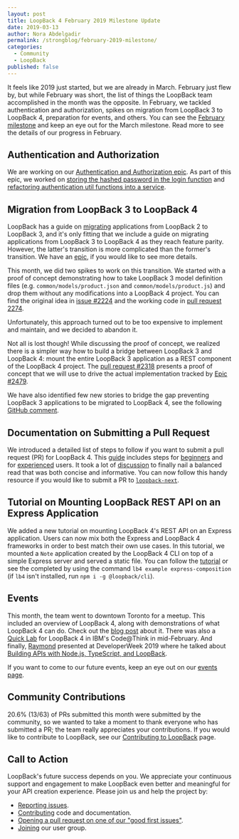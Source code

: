 ```yaml
---
layout: post
title: LoopBack 4 February 2019 Milestone Update
date: 2019-03-13
author: Nora Abdelgadir
permalink: /strongblog/february-2019-milestone/
categories:
  - Community
  - LoopBack
published: false
---
```


It feels like 2019 just started, but we are already in March. February just flew by, but while February was short, the list of things the LoopBack team accomplished in the month was the opposite. In February, we tackled authentication and authorization, spikes on migration from LoopBack 3 to LoopBack 4, preparation for events, and others. You can see the [February milestone](https://github.com/strongloop/loopback-next/issues/2313) and keep an eye out for the March milestone. Read more to see the details of our progress in February.

<!--more-->

## Authentication and Authorization

<!-- Janny, can you fill this part out, please? Feel free to replace what's here -->

We are working on our [Authentication and Authorization epic](https://github.com/strongloop/loopback-next/issues/1035). As part of this epic, we worked on [storing the hashed password in the login function](https://github.com/strongloop/loopback4-example-shopping/issues/35) and [refactoring authentication util functions into a service](https://github.com/strongloop/loopback4-example-shopping/issues/40).

## Migration from LoopBack 3 to LoopBack 4

<!-- Miroslav, can you please fill out this part? -->

LoopBack has a guide on [migrating](https://loopback.io/doc/en/lb3/Migrating-to-3.0.html) applications from LoopBack 2 to LoopBack 3, and it's only fitting that we include a guide on migrating applications from LoopBack 3 to LoopBack 4 as they reach feature parity. However, the latter's transition is more complicated than the former's transition. We have an [epic](https://github.com/strongloop/loopback-next/issues/1849), if you would like to see more details. 

This month, we did two spikes to work on this transition. We started with a proof of concept demonstrating how to take LoopBack 3 model definition files (e.g. `common/models/product.json` and `common/models/product.js`) and drop them without any modifications into a LoopBack 4 project. You can find the original idea in [issue #2224](https://github.com/strongloop/loopback-next/issues/2224) and the working code in [pull request 2274]( https://github.com/strongloop/loopback-next/pull/2274).

Unfortunately, this approach turned out to be too expensive to implement and maintain, and we decided to abandon it.

Not all is lost though! While discussing the proof of concept, we realized there is a simpler way how to build a bridge between LoopBack 3 and LoopBack 4: mount the entire LoopBack 3 application as a REST component of the LoopBack 4 project.
The [pull request #2318](https://github.com/strongloop/loopback-next/pull/2318) presents a proof of concept that we will use to drive the actual implementation tracked by [Epic #2479](https://github.com/strongloop/loopback-next/issues/2479).

We have also identified few new stories to bridge the gap preventing LoopBack 3 applications to be migrated to LoopBack 4, see the following [GitHub comment](https://github.com/strongloop/loopback-next/issues/1849#issuecomment-467471409).

## Documentation on Submitting a Pull Request

We introduced a detailed list of steps to follow if you want to submit a pull request (PR) for LoopBack 4. This [guide](link-TBD) includes steps for [beginners](link-TBD) and for [experienced](link-TBD) users. It took a lot of [discussion](https://github.com/strongloop/loopback-next/pull/2364) to finally nail a balanced read that was both concise and informative. You can now follow this handy resource if you would like to submit a PR to [`loopback-next`](https://github.com/strongloop/loopback-next).

## Tutorial on Mounting LoopBack REST API on an Express Application

We added a new tutorial on mounting LoopBack 4's REST API on an Express application. Users can now mix both the Express and LoopBack 4 frameworks in order to best match their own use cases. In this tutorial, we mounted a `Note` application created by the LoopBack 4 CLI on top of a simple Express server and served a static file. You can follow the [tutorial](link-TBD) or see the completed by using the command `lb4 example express-composition` (if `lb4` isn't installed, run `npm i -g @loopback/cli`).

## Events

This month, the team went to downtown Toronto for a meetup. This included an overview of LoopBack 4, along with demonstrations of what LoopBack 4 can do. Check out the [blog post](https://strongloop.com/strongblog/watch-meetup-quickly-build-apis-with-loopback/) about it. There was also a [Quick Lab](https://developer.ibm.com/tutorials/create-rest-apis-minutes-with-loopback-4/) for LoopBack 4 in IBM's Code@Think in mid-February. And finally, [Raymond](https://strongloop.com/authors/Raymond_Feng/) presented at DeveloperWeek 2019 where he talked about [Building APIs with Node.js, TypeScript, and LoopBack](https://developerweek2019.sched.com/event/JXDc/pro-talk-speed-and-scale-building-apis-with-nodejs-typescript-and-loopback).

If you want to come to our future events, keep an eye out on our [events page](https://strongloop.com/events/).

## Community Contributions

20.6% (13/63) of PRs submitted this month were submitted by the community, so we wanted to take a moment to thank everyone who has submitted a PR; the team really appreciates your contributions. If you would like to contribute to LoopBack, see our [Contributing to LoopBack](https://loopback.io/doc/en/contrib/index.html) page.

## Call to Action

LoopBack's future success depends on you. We appreciate your continuous support and engagement to make LoopBack even better and meaningful for your API creation experience. Please join us and help the project by:

- [Reporting issues](https://github.com/strongloop/loopback-next/issues).
- [Contributing](https://github.com/strongloop/loopback-next/blob/master/docs/CONTRIBUTING.md)
  code and documentation.
- [Opening a pull request on one of our "good first issues"](https://github.com/strongloop/loopback-next/labels/good%20first%20issue).
- [Joining](https://github.com/strongloop/loopback-next/issues/110) our user group.
